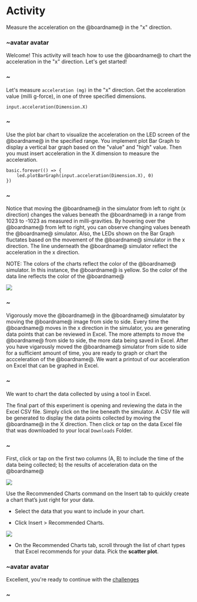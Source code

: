 # Activity 

Measure the acceleration on the @boardname@ in the "x" direction. 

### ~avatar avatar

Welcome! This activity will teach how to use the @boardname@ to chart the acceleration in the "x" direction. Let's get started!


### ~
Let's measure `acceleration (mg)` in the "x" direction. Get the acceleration value (milli g-force), in one of three specified dimensions.


```blocks
input.acceleration(Dimension.X)
```

### ~
Use the plot bar chart to visualize the acceleration on the LED screen of the @boardname@ in the specified range. You implement plot Bar Graph to display a vertical bar graph based on the "value" and "high" value. Then you must insert acceleration in the X dimension to measure the acceleration. 

```blocks
basic.forever(() => {
    led.plotBarGraph(input.acceleration(Dimension.X), 0)
})

```

### ~
Notice that moving the @boardname@ in the simulator from left to right (x direction) changes the values beneath the @boardname@ in a range from 1023 to -1023 as measured in milli-gravities. By hovering over the @boardname@ from left to right, you can observe changing values beneath the @boardname@ simulator. Also, the LEDs shown on the Bar Graph fluctates based on the movement of the @boardname@ simulator in the x direction. The line underneath the @boardname@ simulator reflect the acceleration in the x direction. 

NOTE: The colors of the charts reflect the color of the @boardname@ simulator. In this instance, the @boardname@ is yellow. So the color of the data line reflects the color of the @boardname@

![](/static/mb/data4.png)

### ~
 
Vigorously move the @boardname@ in the @boardname@ simulatator by moving the @boardname@ image from side to side. Every time the @boardname@ moves in the x direction in the simulator,  you are generating data points that can be reviewed in Excel. The more attempts to move the @boardname@ from side to side, the more data being saved in Excel. After you have vigarously moved the @boardname@ simulator from side to side for a sufficient amount of time, you are ready to graph or chart the accceleration of the @boardname@. We want a printout of our acceleration on Excel that can be graphed in Excel. 

### ~

We want to chart the data collected by using a tool in Excel. 

The final part of this experiment is opening and reviewing the data in the Excel CSV file. Simply click on the line beneath the simulator. A CSV file will be generated to display the data points collected by moving the @boardname@ in the X direction. Then click or tap on the data Excel file that was downloaded to your local ``Downloads`` Folder. 


### ~


First, click or tap on the first two columns (A, B) to  include the time of the data being collected; b) the results of acceleration data on the @boardname@  

![](/static/mb/data7.png)

Use the Recommended Charts command on the Insert tab to quickly create a chart that’s just right for your data.

* Select the data that you want to include in your chart.

* Click Insert > Recommended Charts.

![](/static/mb/lessons/chart1.png)

* On the Recommended Charts tab, scroll through the list of chart types that Excel recommends for your data. Pick the **scatter plot**.

### ~avatar avatar

Excellent, you're ready to continue with the [challenges](/lessons/charting/challenge)

### ~


